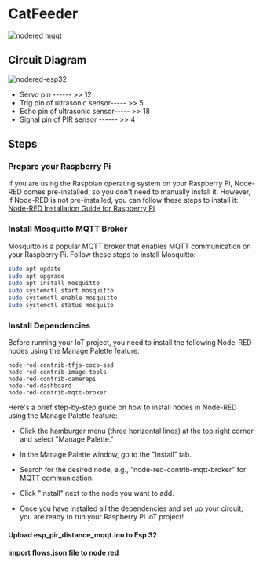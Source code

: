 # CatFeeder
![nodered mqqt](https://github.com/KasunThushara/CatFeeder/assets/73091563/d787e6ca-3eb0-4cd0-9fed-ba89c885e8f1)


## Circuit Diagram

![nodered-esp32](https://github.com/KasunThushara/CatFeeder/assets/73091563/a1701b72-9072-4507-8985-667114172464)


- Servo pin ------ >> 12
- Trig pin of ultrasonic sensor----- >> 5
- Echo pin of ultrasonic sensor----- >> 18
- Signal pin of PIR sensor ------ >> 4

## Steps

### Prepare your Raspberry Pi
If you are using the Raspbian operating system on your Raspberry Pi, Node-RED comes pre-installed, so you don't need to manually install it. However, if Node-RED is not pre-installed, you can follow these steps to install it:
[Node-RED Installation Guide for Raspberry Pi](https://nodered.org/docs/getting-started/raspberrypi)

### Install Mosquitto MQTT Broker
Mosquitto is a popular MQTT broker that enables MQTT communication on your Raspberry Pi. Follow these steps to install Mosquitto:

```bash
sudo apt update
sudo apt upgrade
sudo apt install mosquitto
sudo systemctl start mosquitto
sudo systemctl enable mosquitto
sudo systemctl status mosquito
```
### Install Dependencies
Before running your IoT project, you need to install the following Node-RED nodes using the Manage Palette feature:
```
node-red-contrib-tfjs-coco-ssd
node-red-contrib-image-tools
node-red-contrib-camerapi
node-red-dashboard
node-red-contrib-mqtt-broker
```

Here's a brief step-by-step guide on how to install nodes in Node-RED using the Manage Palette feature:

- Click the hamburger menu (three horizontal lines) at the top right corner and select "Manage Palette."

- In the Manage Palette window, go to the "Install" tab.

- Search for the desired node, e.g., "node-red-contrib-mqtt-broker" for MQTT communication.

- Click "Install" next to the node you want to add.

- Once you have installed all the dependencies and set up your circuit, you are ready to run your Raspberry Pi IoT project!

#### Upload esp_pir_distance_mqqt.ino to Esp 32

#### import flows.json file to node red
   


